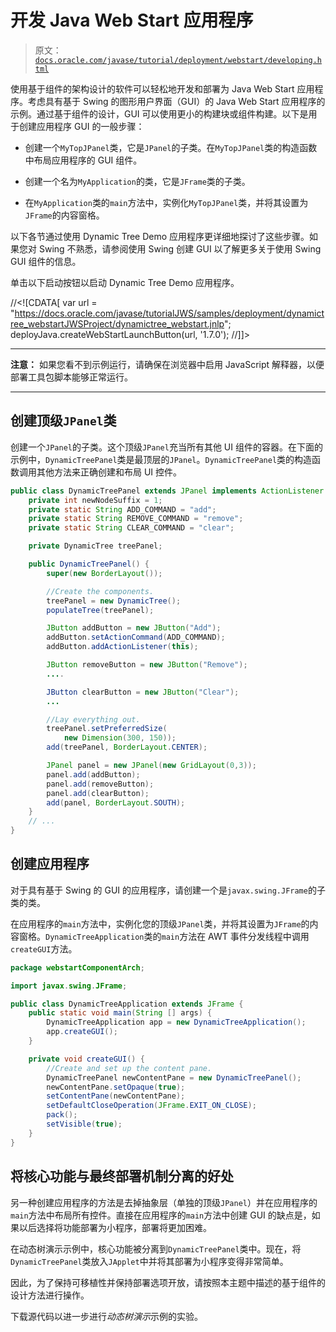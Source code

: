 # 开发 Java Web Start 应用程序

> 原文：[`docs.oracle.com/javase/tutorial/deployment/webstart/developing.html`](https://docs.oracle.com/javase/tutorial/deployment/webstart/developing.html)

使用基于组件的架构设计的软件可以轻松地开发和部署为 Java Web Start 应用程序。考虑具有基于 Swing 的图形用户界面（GUI）的 Java Web Start 应用程序的示例。通过基于组件的设计，GUI 可以使用更小的构建块或组件构建。以下是用于创建应用程序 GUI 的一般步骤：

+   创建一个`MyTopJPanel`类，它是`JPanel`的子类。在`MyTopJPanel`类的构造函数中布局应用程序的 GUI 组件。

+   创建一个名为`MyApplication`的类，它是`JFrame`类的子类。

+   在`MyApplication`类的`main`方法中，实例化`MyTopJPanel`类，并将其设置为`JFrame`的内容窗格。

以下各节通过使用 Dynamic Tree Demo 应用程序更详细地探讨了这些步骤。如果您对 Swing 不熟悉，请参阅使用 Swing 创建 GUI 以了解更多关于使用 Swing GUI 组件的信息。

单击以下启动按钮以启动 Dynamic Tree Demo 应用程序。

//&lt;![CDATA[ var url = "https://docs.oracle.com/javase/tutorialJWS/samples/deployment/dynamictree_webstartJWSProject/dynamictree_webstart.jnlp"; deployJava.createWebStartLaunchButton(url, '1.7.0'); //]]&gt;

* * *

**注意：** 如果您看不到示例运行，请确保在浏览器中启用 JavaScript 解释器，以便部署工具包脚本能够正常运行。

* * *

## 创建顶级`JPanel`类

创建一个`JPanel`的子类。这个顶级`JPanel`充当所有其他 UI 组件的容器。在下面的示例中，`DynamicTreePanel`类是最顶层的`JPanel`。`DynamicTreePanel`类的构造函数调用其他方法来正确创建和布局 UI 控件。

```java
public class DynamicTreePanel extends JPanel implements ActionListener {
    private int newNodeSuffix = 1;
    private static String ADD_COMMAND = "add";
    private static String REMOVE_COMMAND = "remove";
    private static String CLEAR_COMMAND = "clear";

    private DynamicTree treePanel;

    public DynamicTreePanel() {
        super(new BorderLayout());

        //Create the components.
        treePanel = new DynamicTree();
        populateTree(treePanel);

        JButton addButton = new JButton("Add");
        addButton.setActionCommand(ADD_COMMAND);
        addButton.addActionListener(this);

        JButton removeButton = new JButton("Remove");
        ....

        JButton clearButton = new JButton("Clear");
        ...

        //Lay everything out.
        treePanel.setPreferredSize(
            new Dimension(300, 150));
        add(treePanel, BorderLayout.CENTER);

        JPanel panel = new JPanel(new GridLayout(0,3));
        panel.add(addButton);
        panel.add(removeButton); 
        panel.add(clearButton);
        add(panel, BorderLayout.SOUTH);
    }
    // ...
}

```

## 创建应用程序

对于具有基于 Swing 的 GUI 的应用程序，请创建一个是`javax.swing.JFrame`的子类的类。

在应用程序的`main`方法中，实例化您的顶级`JPanel`类，并将其设置为`JFrame`的内容窗格。`DynamicTreeApplication`类的`main`方法在 AWT 事件分发线程中调用`createGUI`方法。

```java
package webstartComponentArch;

import javax.swing.JFrame;

public class DynamicTreeApplication extends JFrame {
    public static void main(String [] args) {
        DynamicTreeApplication app = new DynamicTreeApplication();
        app.createGUI();
    }

    private void createGUI() {
        //Create and set up the content pane.
        DynamicTreePanel newContentPane = new DynamicTreePanel();
        newContentPane.setOpaque(true); 
        setContentPane(newContentPane);
        setDefaultCloseOperation(JFrame.EXIT_ON_CLOSE);
        pack();
        setVisible(true);
    }    
}

```

## 将核心功能与最终部署机制分离的好处

另一种创建应用程序的方法是去掉抽象层（单独的顶级`JPanel`）并在应用程序的`main`方法中布局所有控件。直接在应用程序的`main`方法中创建 GUI 的缺点是，如果以后选择将功能部署为小程序，部署将更加困难。

在动态树演示示例中，核心功能被分离到`DynamicTreePanel`类中。现在，将`DynamicTreePanel`类放入`JApplet`中并将其部署为小程序变得非常简单。

因此，为了保持可移植性并保持部署选项开放，请按照本主题中描述的基于组件的设计方法进行操作。

下载源代码以进一步进行*动态树演示*示例的实验。
